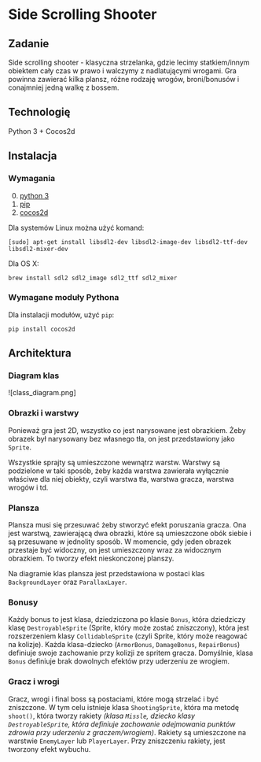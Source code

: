 # Side Scrolling Shooter

## Zadanie

Side scrolling shooter - klasyczna strzelanka, gdzie lecimy statkiem/innym obiektem cały czas w prawo i walczymy z nadlatującymi wrogami. Gra powinna zawierać kilka plansz, różne rodzaję wrogów, broni/bonusów i conajmniej jedną walkę z bossem.

## Technologię

Python 3 + Cocos2d

## Instalacja

### Wymagania

0. [python 3](https://www.python.org/)
1. [pip](https://pip.pypa.io/en/latest/installing.html)
2. [cocos2d](https://github.com/los-cocos/cocos)

Dla systemów Linux można użyć komand:

    [sudo] apt-get install libsdl2-dev libsdl2-image-dev libsdl2-ttf-dev libsdl2-mixer-dev

Dla OS X:

    brew install sdl2 sdl2_image sdl2_ttf sdl2_mixer

### Wymagane moduły Pythona

Dla instalacji modułów, użyć `pip`:

    pip install cocos2d

## Architektura

### Diagram klas

![class_diagram.png]

### Obrazki i warstwy

Ponieważ gra jest 2D, wszystko co jest narysowane jest obrazkiem. Żeby obrazek był narysowany bez własnego tła, on jest przedstawiony jako `Sprite`.

Wszystkie sprajty są umieszczone wewnątrz warstw. Warstwy są podzielone w taki sposób, żeby każda warstwa zawierała wyłącznie właściwe dla niej obiekty, czyli warstwa tła, warstwa gracza, warstwa wrogów i td.

### Plansza

Plansza musi się przesuwać żeby stworzyć efekt poruszania gracza. Ona jest warstwą, zawierającą dwa obrazki, które są umieszczone obók siebie i są przesuwane w jednolity sposób. W momencie, gdy jeden obrazek przestaje być widoczny, on jest umieszczony wraz za widocznym obrazkiem. To tworzy efekt nieskonczonej planszy.

Na diagramie klas plansza jest przedstawiona w postaci klas `BackgroundLayer` oraz `ParallaxLayer`.

### Bonusy

Każdy bonus to jest klasa, dziedziczona po klasie `Bonus`, która dziedziczy klasę `DestroyableSprite` (Sprite, który może zostać zniszczony), która jest rozszerzeniem klasy `CollidableSprite` (czyli Sprite, który może reagować na kolizje). Każda klasa-dziecko (`ArmorBonus`, `DamageBonus`, `RepairBonus`) definiuje swoje zachowanie przy kolizji ze spritem gracza. Domyślnie, klasa `Bonus` definiuje brak dowolnych efektów przy uderzeniu ze wrogiem.

### Gracz i wrogi

Gracz, wrogi i final boss są postaciami, które mogą strzelać i być zniszczone. W tym celu istnieje klasa `ShootingSprite`, która ma metodę `shoot()`, która tworzy rakiety _(klasa `Missle`, dziecko klasy `DestroyableSprite`, która definiuje zachowanie odejmowania punktów zdrowia przy uderzeniu z graczem/wrogiem)_. Rakiety są umieszczone na warstwie `EnemyLayer` lub `PlayerLayer`. Przy zniszczeniu rakiety, jest tworzony efekt wybuchu.
